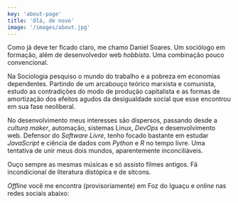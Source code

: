```yaml
---
key: 'about-page'
title: 'Olá, de novo'
image: '/images/about.jpg'
---
```


Como já deve ter ficado claro, me chamo Daniel Soares. Um sociólogo em formação, além de desenvolvedor web _hobbista_. Uma combinação pouco convencional.

Na Sociologia pesquiso o mundo do trabalho e a pobreza em economias dependentes. Partindo de um arcabouço teórico marxista e comunista, estudo as contradições do modo de produção capitalista e as formas de amortização dos efeitos agudos da desigualdade social que esse encontrou em sua fase neoliberal.

No desenvolvimento meus interesses são dispersos, passando desde a _cultura maker_, automação, sistemas Linux, _DevOps_ e desenvolvimento web. Defensor do _Software Livre_, tenho focado bastante em estudar _JavaScript_ e ciência de dados com _Python_ e _R_ no tempo livre. Uma tentativa de unir meus dois mundos, aparentemente inconciliáveis.

Ouço sempre as mesmas músicas e só assisto filmes antigos. Fã incondicional de literatura distópica e de sitcons.

_Offline_ você me encontra (provisoriamente) em Foz do Iguaçu e _online_ nas redes sociais abaixo:
